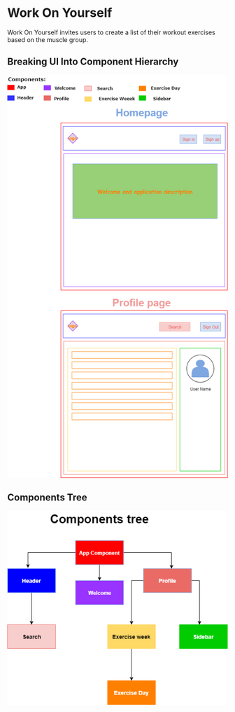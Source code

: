 # Work On Yourself

Work On Yourself invites users to create a list of their workout exercises based on the muscle group.

## Breaking UI Into Component Hierarchy
![Alt text](workOnYourselfUI.png)

## Components Tree
![Alt text](componentsTree.png)
